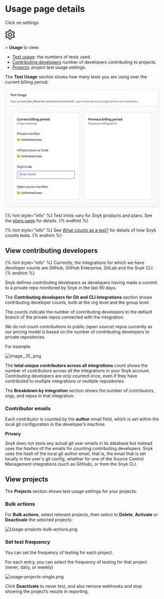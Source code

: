 # Usage page details

Click on settings

![cog\_icon.png](../../.gitbook/assets/cog_icon.png)

 &gt; **Usage** to view:

* [Test usage](usage-page-details.md): the numbers of tests used.
* [Contributing developers](usage-page-details.md) number of developers contributing to projects.
* [Projects](usage-page-details.md): project test usage settings.

The **Test Usage** section shows how many tests you are using over the current billing period:

![](../../.gitbook/assets/test-usage.png)

{% hint style="info" %}
Test limits vary for Snyk products and plans. See the [plans page](https://snyk.io/plans/) for details.
{% endhint %}

{% hint style="info" %}
See [What counts as a test?](https://support.snyk.io/hc/en-us/articles/360000925418-What-counts-as-a-test-) for details of how Snyk counts tests.
{% endhint %}

## View contributing developers

{% hint style="info" %}
Currently, the integrations for which we have developer counts are GitHub, GitHub Enterprise, GitLab and the Snyk CLI.
{% endhint %}

Snyk defines contributing developers as developers having made a commit to a private repo monitored by Snyk in the last 90 days.

The **Contributing developers for Git and CLI integrations** section shows contributing developer counts, both at the org level and the group level.

The counts indicate the number of contributing developers to the default branch of the private repos connected with the integration.

We do not count contributions to public \(open source\) repos currently as our pricing model is based on the number of contributing developers to private repositories.

For example:

![image\_\_10\_.png](https://support.snyk.io/hc/article_attachments/4403676877585/image__10_.png)

The **total unique contributors across all integrations** count shows the number of contributors across all the integrations in your Snyk account. Contributing developers are only counted once, even if they have contributed to multiple integrations or multiple repositories.

The **Breakdown by integration** section shows the number of contributors, orgs, and repos in that integration.

### Contributor emails

Each contributor is counted by the **author** email field, which is set within the local git configuration in the developer’s machine.

**Privacy**

Snyk does not store any actual git user emails in its database but instead uses the _hashes_ of the emails for counting contributing developers. Snyk uses the hash of the local git author email, that is, the email that is set locally in the user's git config, whether for one of the Source Control Management integrations \(such as GitHub\), or from the Snyk CLI.

## View projects

The **Projects** section shows test usage settings for your projects:

### Bulk actions

For **Bulk actions**, select relevant projects, then select to **Delete**, **Activate** or **Deactivate** the selected projects:

![Usage-projects-bulk-actions.png](https://support.snyk.io/hc/article_attachments/4403674675985/Usage-projects-bulk-actions.png)

### Set test frequency

You can set the frequency of testing for each project.

For each entry, you can select the frequency of testing for that project \(never, daily, or weekly\)

![usage-projects-single.png](https://support.snyk.io/hc/article_attachments/4403676922769/usage-projects-single.png)

Click **Deactivate** to never test, and also remove webhooks and stop showing the project’s results in reporting.

